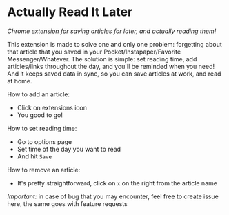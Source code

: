 # Actually Read It Later
_Chrome extension for saving articles for later, and actually reading them!_

This extension is made to solve one and only one problem: forgetting about that article that you saved in your Pocket/Instapaper/Favorite Messenger/Whatever. 
The solution is simple: set reading time, add articles/links throughout the day, and you'll be reminded when you need! And it keeps saved data in sync, so you can save articles at work, and read at home.

How to add an article:

* Click on extensions icon
* You good to go!

How to set reading time:

* Go to options page
* Set time of the day you want to read
* And hit `Save`

How to remove an article: 

* It's pretty straightforward, click on `x` on the right from the article name


*Important:* in case of bug that you may encounter, feel free to create issue here, the same goes with feature requests
